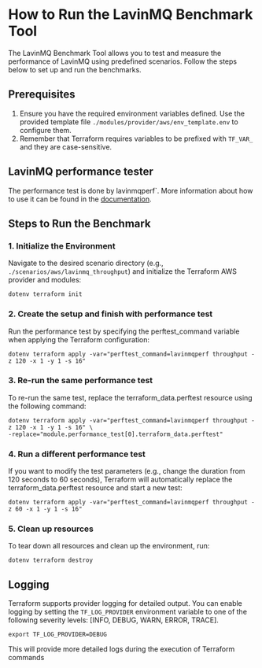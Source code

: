 # How to Run the LavinMQ Benchmark Tool

The LavinMQ Benchmark Tool allows you to test and measure the performance of LavinMQ using
predefined scenarios. Follow the steps below to set up and run the benchmarks.

## Prerequisites

1. Ensure you have the required environment variables defined. Use the provided template file
  `./modules/provider/aws/env_template.env` to configure them.
2. Remember that Terraform requires variables to be prefixed with `TF_VAR_` and they are
  case-sensitive.

## LavinMQ performance tester

The performance test is done by lavinmqperf`. More information about how to use it can be
found in the [documentation](https://lavinmq.com/documentation/lavinmqperf).

## Steps to Run the Benchmark

### 1. Initialize the Environment

Navigate to the desired scenario directory (e.g., `./scenarios/aws/lavinmq_throughput`) and
initialize the Terraform AWS provider and modules:

```console
dotenv terraform init
```

### 2. Create the setup and finish with performance test

Run the performance test by specifying the perftest_command variable when applying the Terraform
configuration:

```console
dotenv terraform apply -var="perftest_command=lavinmqperf throughput -z 120 -x 1 -y 1 -s 16"
```

### 3. Re-run the same performance test

To re-run the same test, replace the terraform_data.perftest resource using the following command:

```console
dotenv terraform apply -var="perftest_command=lavinmqperf throughput -z 120 -x 1 -y 1 -s 16" \
-replace="module.performance_test[0].terraform_data.perftest"
```

### 4. Run a different performance test

If you want to modify the test parameters (e.g., change the duration from 120 seconds to 60 seconds),
Terraform will automatically replace the terraform_data.perftest resource and start a new test:

```console
dotenv terraform apply -var="perftest_command=lavinmqperf throughput -z 60 -x 1 -y 1 -s 16"
```

### 5. Clean up resources

To tear down all resources and clean up the environment, run:

```console
dotenv terraform destroy
```

## Logging

Terraform supports provider logging for detailed output. You can enable logging by setting the
`TF_LOG_PROVIDER` environment variable to one of the following severity levels:
[INFO, DEBUG, WARN, ERROR, TRACE].

```console
export TF_LOG_PROVIDER=DEBUG
```

This will provide more detailed logs during the execution of Terraform commands
